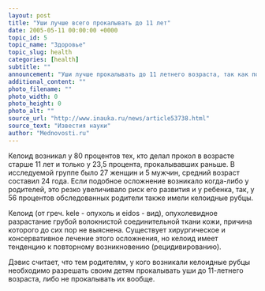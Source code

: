```yaml
---
layout: post
title: "Уши лучше всего прокалывать до 11 лет"
date: 2005-05-11 00:00:00 +0000
topic_id: 5
topic_name: "Здоровье"
topic_slug: health
categories: [health]
subtitle: ""
announcement: "Уши лучше прокалывать до 11 летнего возраста, так как позже значительно возрастает риск развития келоидных рубцов на месте прокола, пишет журнал Pediatrics. Группа ученых под руководством доктора Лоретты Дэвис (Loretta S. Davis) из отдела биостатистики и биоинформатики (Department of Biostatistics and Bioinformatics) медицинского колледжа Джорджии, США (Medical College of Georgia), обследовав группу из 32 пациентов с келоидными рубцами, выяснила, что у тех, кто прокалывал уши в возрасте младше одиннадцати лет, подобное осложнение развивался в 2,5 раза реже."
additional_content: ""
photo_filename: ""
photo_width: 0
photo_height: 0
photo_alt: ""
source_url: "http://www.inauka.ru/news/article53738.html"
source_text: "Известия науки"
author: "Mednovosti.ru"
---
```

Келоид возникал у 80 процентов тех, кто делал прокол в возрасте старше 11 лет и только у 23,5 процента, прокалывавших раньше. В исследуемой группе было 27 женщин и 5 мужчин, средний возраст составил 24 года. Если подобное осложнение возникало когда-либо у родителей, это резко увеличивало риск его развития и у ребенка, так, у 56 процентов обследованных родители также имели келоидные рубцы.

Келоид (от греч. kele - опухоль и eidos - вид), опухолевидное разрастание грубой волокнистой соединительной ткани кожи, причина которого до сих пор не выяснена. Существует хирургическое и консервативное лечение этого осложнения, но келоид имеет тенденцию к повторному возникновению (рецидивированию).

Дэвис считает, что тем родителям, у кого возникали келоидные рубцы необходимо разрешать своим детям прокалывать уши до 11-летнего возраста, либо не прокалывать их вообще.
